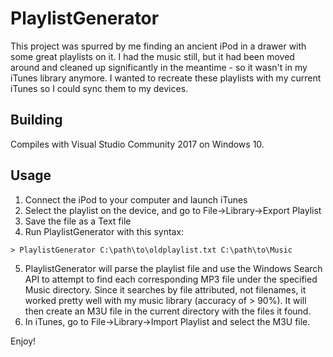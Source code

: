 # PlaylistGenerator

This project was spurred by me finding an ancient iPod in a drawer with some great playlists on it.  I had the music still, but it had been moved around and cleaned up significantly in the meantime - so it wasn't in my iTunes library anymore.  I wanted to recreate these playlists with my current iTunes so I could sync them to my devices.

## Building

Compiles with Visual Studio Community 2017 on Windows 10.

## Usage

1. Connect the iPod to your computer and launch iTunes
2. Select the playlist on the device, and go to File->Library->Export Playlist
3. Save the file as a Text file 
4. Run PlaylistGenerator with this syntax:
```dos
> PlaylistGenerator C:\path\to\oldplaylist.txt C:\path\to\Music
```
5. PlaylistGenerator will parse the playlist file and use the Windows Search API to attempt to find each corresponding MP3 file under the specified Music directory.  Since it searches by file attributed, not filenames, it worked pretty well with my music library (accuracy of > 90%).  It will then create an M3U file in the current directory with the files it found.
6. In iTunes, go to File->Library->Import Playlist and select the M3U file.

Enjoy!
